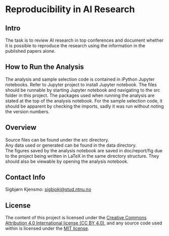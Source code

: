 # Reproducibility in AI Research

## Intro
The task is to review AI research in top conferences and document whether it is possible to reproduce the research using the information in the published papers alone.

## How to Run the Analysis
The analysis and sample selection code is contained in iPython Jupyter notebooks. Refer to Jupyter project to install Jupyter notebook. The files should be runnable by starting Jupyter notebook and navigating to the src folder in this project. The packages used when running the analysis are stated at the top of the analysis notebook. For the sample selection code, it should be apparent by checking the imports, sadly it was run without noting the version numbers.

## Overview
Source files can be found under the src directory.  
Any data used or generated can be found in the data directory.  
The figures saved by the analysis notebook are saved in doc/report/fig due to the project being written in LaTeX in the same directory structure. They should also be viewable by opening the analysis notebook.

## Contact Info
Sigbjørn Kjensmo: sigbjokj@stud.ntnu.no

## License

The content of this project is licensed under the [Creative Commons Attribution 4.0 International license (CC BY 4.0)](https://creativecommons.org/licenses/by/4.0/), and any source code used within is licensed under the [MIT license](https://opensource.org/licenses/MIT).
